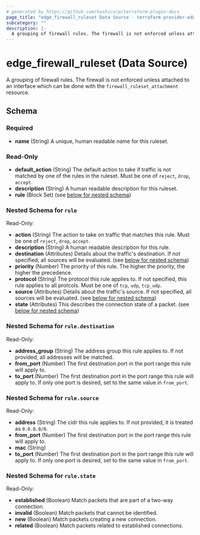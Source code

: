 ```yaml
---
# generated by https://github.com/hashicorp/terraform-plugin-docs
page_title: "edge_firewall_ruleset Data Source - terraform-provider-edge"
subcategory: ""
description: |-
  A grouping of firewall rules. The firewall is not enforced unless attached to an interface which can be done with the firewall_ruleset_attachment resource.
---
```


# edge_firewall_ruleset (Data Source)

A grouping of firewall rules. The firewall is not enforced unless attached to an interface which can be done with the `firewall_ruleset_attachment` resource.



<!-- schema generated by tfplugindocs -->
## Schema

### Required

- **name** (String) A unique, human readable name for this ruleset.

### Read-Only

- **default_action** (String) The default action to take if traffic is not matched by one of the rules in the ruleset. Must be one of `reject`, `drop`, `accept`.
- **description** (String) A human readable description for this ruleset.
- **rule** (Block Set) (see [below for nested schema](#nestedblock--rule))

<a id="nestedblock--rule"></a>
### Nested Schema for `rule`

Read-Only:

- **action** (String) The action to take on traffic that matches this rule. Must be one of `reject`, `drop`, `accept`.
- **description** (String) A human readable description for this rule.
- **destination** (Attributes) Details about the traffic's destination. If not specified, all sources will be evaluated. (see [below for nested schema](#nestedatt--rule--destination))
- **priority** (Number) The priority of this rule. The higher the priority, the higher the precedence.
- **protocol** (String) The protocol this rule applies to. If not specified, this rule applies to all protcols. Must be one of `tcp`, `udp`, `tcp_udp`.
- **source** (Attributes) Details about the traffic's source. If not specified, all sources will be evaluated. (see [below for nested schema](#nestedatt--rule--source))
- **state** (Attributes) This describes the connection state of a packet. (see [below for nested schema](#nestedatt--rule--state))

<a id="nestedatt--rule--destination"></a>
### Nested Schema for `rule.destination`

Read-Only:

- **address_group** (String) The address group this rule applies to. If not provided, all addresses will be matched.
- **from_port** (Number) The first destination port in the port range this rule will apply to.
- **to_port** (Number) The first destination port in the port range this rule will apply to. If only one port is desired, set to the same value in `from_port`.


<a id="nestedatt--rule--source"></a>
### Nested Schema for `rule.source`

Read-Only:

- **address** (String) The cidr this rule applies to. If not provided, it is treated as `0.0.0.0/0`.
- **from_port** (Number) The first destination port in the port range this rule will apply to.
- **mac** (String)
- **to_port** (Number) The first destination port in the port range this rule will apply to. If only one port is desired, set to the same value in `from_port`.


<a id="nestedatt--rule--state"></a>
### Nested Schema for `rule.state`

Read-Only:

- **established** (Boolean) Match packets that are part of a two-way connection.
- **invalid** (Boolean) Match packets that cannot be identified.
- **new** (Boolean) Match packets creating a new connection.
- **related** (Boolean) Match packets related to established connections.


